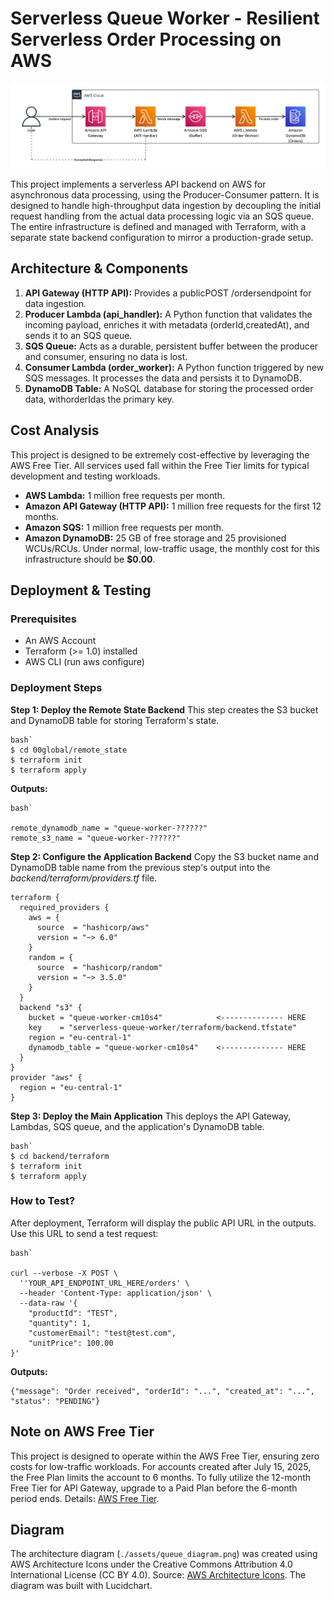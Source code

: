 # Serverless Queue Worker - Resilient Serverless Order Processing on AWS

![Diagram Queue Worker](./assets/queue_diagram.png)

This project implements a serverless API backend on AWS for asynchronous data processing, using the Producer-Consumer pattern.
It is designed to handle high-throughput data ingestion by decoupling the initial request handling from the actual data processing logic via an SQS queue.
The entire infrastructure is defined and managed with Terraform, with a separate state backend configuration to mirror a production-grade setup.

## Architecture & Components

1. **API Gateway (HTTP API):** Provides a publicPOST /ordersendpoint for data ingestion.
2. **Producer Lambda (api_handler):** A Python function that validates the incoming payload, enriches it with metadata (orderId,createdAt), and sends it to an SQS queue.
3. **SQS Queue:** Acts as a durable, persistent buffer between the producer and consumer, ensuring no data is lost.
4. **Consumer Lambda (order_worker):** A Python function triggered by new SQS messages. It processes the data and persists it to DynamoDB.
5. **DynamoDB Table:** A NoSQL database for storing the processed order data, withorderIdas the primary key.

## Cost Analysis

This project is designed to be extremely cost-effective by leveraging the AWS Free Tier. All services used fall within the Free Tier limits for typical development and testing workloads.
* **AWS Lambda:** 1 million free requests per month.
* **Amazon API Gateway (HTTP API):** 1 million free requests for the first 12 months.
* **Amazon SQS:** 1 million free requests per month.
* **Amazon DynamoDB:** 25 GB of free storage and 25 provisioned WCUs/RCUs.
Under normal, low-traffic usage, the monthly cost for this infrastructure should be **$0.00**.

## Deployment & Testing

### Prerequisites
* An AWS Account
* Terraform (>= 1.0) installed
* AWS CLI (run aws configure)

### Deployment Steps

**Step 1: Deploy the Remote State Backend**
This step creates the S3 bucket and DynamoDB table for storing Terraform's state.
````
bash`
$ cd 00global/remote_state
$ terraform init
$ terraform apply
````
**Outputs:**
````
bash`

remote_dynamodb_name = "queue-worker-??????"
remote_s3_name = "queue-worker-??????"
````
**Step 2: Configure the Application Backend**
Copy the S3 bucket name and DynamoDB table name from the previous step's output into the *backend/terraform/providers.tf* file.
````
terraform {
  required_providers {
    aws = {
      source  = "hashicorp/aws"
      version = "~> 6.0"
    }
    random = {
      source  = "hashicorp/random"
      version = "~> 3.5.0"
    }
  }
  backend "s3" {
    bucket = "queue-worker-cm10s4"            <-------------- HERE
    key    = "serverless-queue-worker/terraform/backend.tfstate"
    region = "eu-central-1"
    dynamodb_table = "queue-worker-cm10s4"    <-------------- HERE
  }
}
provider "aws" {
  region = "eu-central-1"
}
````
**Step 3: Deploy the Main Application**
This deploys the API Gateway, Lambdas, SQS queue, and the application's DynamoDB table.
````
bash`
$ cd backend/terraform
$ terraform init
$ terraform apply
````
### How to Test?
After deployment, Terraform will display the public API URL in the outputs. Use this URL to send a test request:
````
bash`

curl --verbose -X POST \
  ''YOUR_API_ENDPOINT_URL_HERE/orders' \
  --header 'Content-Type: application/json' \
  --data-raw '{
    "productId": "TEST",
    "quantity": 1,
    "customerEmail": "test@test.com",
    "unitPrice": 100.00
}'
````
**Outputs:**
````
{"message": "Order received", "orderId": "...", "created_at": "...", "status": "PENDING"}
````


## Note on AWS Free Tier
This project is designed to operate within the AWS Free Tier, ensuring zero costs for low-traffic workloads. For accounts created after July 15, 2025, the Free Plan limits the account to 6 months. To fully utilize the 12-month Free Tier for API Gateway, upgrade to a Paid Plan before the 6-month period ends. Details: [AWS Free Tier](https://aws.amazon.com/free/).
## Diagram
The architecture diagram (`./assets/queue_diagram.png`) was created using AWS Architecture Icons under the Creative Commons Attribution 4.0 International License (CC BY 4.0). Source: [AWS Architecture Icons](https://aws.amazon.com/architecture/icons/). The diagram was built with Lucidchart.


